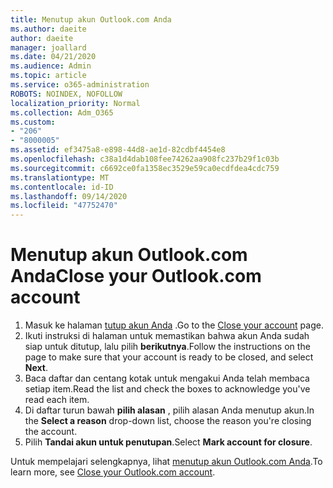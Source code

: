 ```yaml
---
title: Menutup akun Outlook.com Anda
ms.author: daeite
author: daeite
manager: joallard
ms.date: 04/21/2020
ms.audience: Admin
ms.topic: article
ms.service: o365-administration
ROBOTS: NOINDEX, NOFOLLOW
localization_priority: Normal
ms.collection: Adm_O365
ms.custom:
- "206"
- "8000005"
ms.assetid: ef3475a8-e898-44d8-ae1d-82cdbf4454e8
ms.openlocfilehash: c38a1d4dab108fee74262aa908fc237b29f1c03b
ms.sourcegitcommit: c6692ce0fa1358ec3529e59ca0ecdfdea4cdc759
ms.translationtype: MT
ms.contentlocale: id-ID
ms.lasthandoff: 09/14/2020
ms.locfileid: "47752470"
---
```

# <a name="close-your-outlookcom-account"></a><span data-ttu-id="968f7-102">Menutup akun Outlook.com Anda</span><span class="sxs-lookup"><span data-stu-id="968f7-102">Close your Outlook.com account</span></span>

1. <span data-ttu-id="968f7-103">Masuk ke halaman [tutup akun Anda](https://go.microsoft.com/fwlink/p/?linkid=845493) .</span><span class="sxs-lookup"><span data-stu-id="968f7-103">Go to the [Close your account](https://go.microsoft.com/fwlink/p/?linkid=845493) page.</span></span>
2. <span data-ttu-id="968f7-104">Ikuti instruksi di halaman untuk memastikan bahwa akun Anda sudah siap untuk ditutup, lalu pilih **berikutnya**.</span><span class="sxs-lookup"><span data-stu-id="968f7-104">Follow the instructions on the page to make sure that your account is ready to be closed, and select **Next**.</span></span>
3. <span data-ttu-id="968f7-105">Baca daftar dan centang kotak untuk mengakui Anda telah membaca setiap item.</span><span class="sxs-lookup"><span data-stu-id="968f7-105">Read the list and check the boxes to acknowledge you've read each item.</span></span>
4. <span data-ttu-id="968f7-106">Di daftar turun bawah **pilih alasan** , pilih alasan Anda menutup akun.</span><span class="sxs-lookup"><span data-stu-id="968f7-106">In the **Select a reason** drop-down list, choose the reason you're closing the account.</span></span>
5. <span data-ttu-id="968f7-107">Pilih **Tandai akun untuk penutupan**.</span><span class="sxs-lookup"><span data-stu-id="968f7-107">Select **Mark account for closure**.</span></span>

<span data-ttu-id="968f7-108">Untuk mempelajari selengkapnya, lihat [menutup akun Outlook.com Anda](https://support.office.com/article/564b801e-2a47-4cb2-afa8-12ead3185038?wt.mc_id=Office_Outlook_com_Alchemy).</span><span class="sxs-lookup"><span data-stu-id="968f7-108">To learn more, see [Close your Outlook.com account](https://support.office.com/article/564b801e-2a47-4cb2-afa8-12ead3185038?wt.mc_id=Office_Outlook_com_Alchemy).</span></span>
  